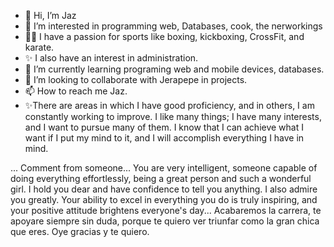- 👋 Hi, I’m Jaz
- 👀 I’m interested in programming web, Databases, cook, the nerworkings
- 💪🏼 I have a passion for sports like boxing, kickboxing, CrossFit, and karate.
- ✨ I also have an interest in administration.
- 🌱 I’m currently learning programing web and mobile devices, databases. 
- 💞️ I’m looking to collaborate with Jerapepe in projects.
- 📫 How to reach me Jaz.
- ✨There are areas in which I have good proficiency, and in others, I am constantly working to improve. I like many things; I have many interests, and I want to pursue many of them. I know that I can achieve what I want if I put my mind to it, and I will accomplish everything I have in mind.




...
  Comment from someone...
You are very intelligent, someone capable of doing everything effortlessly, being a great person and such a wonderful girl. I hold you dear and have confidence to tell you anything. I also admire you greatly. Your ability to excel in everything you do is truly inspiring, and your positive attitude brightens everyone's day...
Acabaremos la carrera, te apoyare siempre sin duda, porque te quiero ver triunfar como la gran chica que eres. Oye gracias y te quiero.

